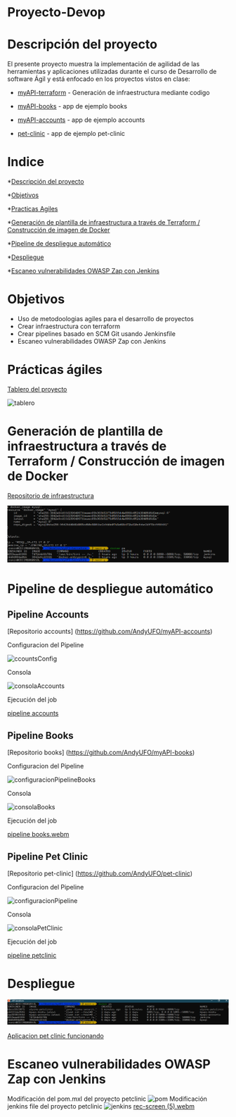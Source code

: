 # Proyecto-Devop

<div id='descripcion'/>

# Descripción del proyecto

El presente proyecto muestra la implementación de agilidad de las herramientas y aplicaciones utilizadas durante el curso de Desarrollo de software Ágil y está enfocado en los proyectos vistos en clase:

* [myAPI-terraform](https://github.com/AndyUFO/myAPI-terraform) - Generación de infraestructura mediante codigo

* [myAPI-books](https://github.com/AndyUFO/myAPI-books) - app de ejemplo books

* [myAPI-accounts](https://github.com/AndyUFO/myAPI-accounts) - app de ejemplo accounts

* [pet-clinic](https://github.com/AndyUFO/pet-clinic) - app de ejemplo pet-clinic

# Indice

*[Descripción del proyecto](#descripcion)

*[Objetivos](#objetivos)

*[Practicas Agiles](#practicas)

*[Generación de plantilla de infraestructura a través de Terraform / Construcción de imagen de Docker](#plantilla)

*[Pipeline de despliegue automático](#pipeline)

*[Despliegue](#despliegue)

*[Escaneo vulnerabilidades OWASP Zap con Jenkins](#escaneo)


<div id='objetivos'/>

# Objetivos
* Uso de metodoologias agiles para el desarrollo de proyectos
* Crear infraestructura con terraform
* Crear pipelines basado en SCM Git usando Jenkinsfile
* Escaneo vulnerabilidades OWASP Zap con Jenkins

<div id='practicas'/>

# Prácticas ágiles 

[Tablero del proyecto](https://github.com/users/AndyUFO/projects/3)

![tablero](https://user-images.githubusercontent.com/15675318/205558051-de2449fb-7ec1-480d-a42d-0818ebb22dff.png)


<div id='plantilla'/>

# Generación de plantilla de infraestructura a través de Terraform / Construcción de imagen de Docker 

[Repositorio de infraestructura](https://github.com/AndyUFO/myAPI-terraform)

![Ejecucion Terraform](https://github.com/AndyUFO/Proyecto-Devop/blob/main/assets/image.png)

<div id='pipeline'/>

# Pipeline de despliegue automático

## Pipeline Accounts
[Repositorio accounts] (https://github.com/AndyUFO/myAPI-accounts)

Configuracion del Pipeline

![ccountsConfig](https://user-images.githubusercontent.com/15675318/205558308-764ec7da-3091-44d3-84dd-c875c928539a.png)

Consola 

![consolaAccounts](https://user-images.githubusercontent.com/15675318/205558341-2d0764c0-9424-4061-8a01-4c3110bf426b.png)

Ejecución del job

[pipeline accounts](https://user-images.githubusercontent.com/15675318/205526364-82398c98-59d9-4cb2-9f1a-fa7aa835ab95.webm)

## Pipeline Books

[Repositorio books] (https://github.com/AndyUFO/myAPI-books)

Configuracion del Pipeline

![configuracionPipelineBooks](https://user-images.githubusercontent.com/15675318/205558463-070ec300-e8b2-4fb1-a4ec-2b18f6995283.png)

Consola 

![consolaBooks](https://user-images.githubusercontent.com/15675318/205558450-90788a4f-8d6e-45bc-9fe3-3ed17ea7ac84.png)

Ejecución del job

[pipeline books.webm](https://user-images.githubusercontent.com/15675318/205526602-72dc5c12-2be5-4cac-bc6d-c5f3b815b3ca.webm)

## Pipeline Pet Clinic

[Repositorio pet-clinic] (https://github.com/AndyUFO/pet-clinic)

Configuracion del Pipeline

![configuracionPipeline](https://user-images.githubusercontent.com/15675318/205550435-7e13a7da-9358-415f-9ee6-bf05be1e285a.png)

Consola 

![consolaPetClinic](https://user-images.githubusercontent.com/15675318/205550396-80049900-757d-4fd8-ab4e-442d4914262e.png)

Ejecución del job

[pipeline petclinic](https://user-images.githubusercontent.com/15675318/205548787-83895ef7-5210-4c69-8a9c-840b8343ede9.webm)

<div id='despliegue'/>

# Despliegue

![Total de contenedores desplegados](https://github.com/AndyUFO/Proyecto-Devop/blob/main/assets/contenedoresGenerados.png)

[Aplicacion pet clinic funcionando ](https://user-images.githubusercontent.com/15675318/205549227-1954e179-4058-4048-8849-78fb117bbad6.webm)

<div id='escaneo'/>

# Escaneo vulnerabilidades OWASP Zap con Jenkins
Modificación del pom.mxl del proyecto petclinic
![pom](https://user-images.githubusercontent.com/15675318/205559658-c7b71fd3-60af-4da4-94df-e9e49495d684.png)
Modificación jenkins file del proyecto petclinic
![jenkins](https://user-images.githubusercontent.com/15675318/205559777-86394564-d6af-41fa-9b95-159af0dfcad9.png)
[rec-screen (5).webm](https://user-images.githubusercontent.com/15675318/205559229-4f29cf3e-7b52-489e-92ea-9e98ee83150e.webm)



